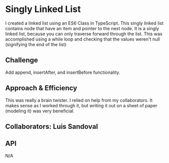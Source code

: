 # Singly Linked List

I created a linked list using an ES6 Class in TypeScript. This singly linked list contains node that have an item and pointer to the next node. It is a singly linked list, because you can only traverse forward through the list. This was accomplished using a while loop and checking that the values weren't null (signifying the end of the list)

## Challenge

Add append, insertAfter, and insertBefore functionality.

## Approach & Efficiency

This was really a brain twister. I relied on help from my collaborators. It makes sense as I worked through it, but writing it out on a sheet of paper (modeling it) was very beneficial.

## Collaborators: Luis Sandoval

## API

N/A
